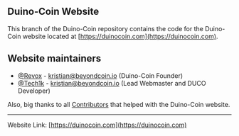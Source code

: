 <!--
*** Official Duino-Coin website README
*** by Kristian, 2021
-->

## Duino-Coin Website

This branch of the Duino-Coin repository contains the code for the Duino-Coin website located at [https://duinocoin.com](https://duinocoin.com).


## Website maintainers
* [@Revox](https://github.com/revoxhere/) - kristian@beyondcoin.io (Duino-Coin Founder)
* [@Tech1k](https://github.com/Tech1k/) - kristian@beyondcoin.io (Lead Webmaster and DUCO Developer)

Also, big thanks to all [Contributors](https://github.com/revoxhere/duino-coin/graphs/contributors) that helped with the Duino-Coin website.

<hr>

Website Link: [https://duinocoin.com](https://duinocoin.com)
